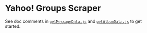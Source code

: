 # Yahoo! Groups Scraper

See doc comments in [`getMessageData.js`](src/getMessageData.js) and [`getAlbumData.js`](src/getAlbumData.js) to get started.
